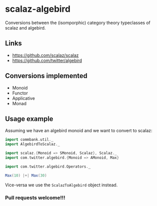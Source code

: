 # scalaz-algebird

Conversions between the (isomporphic) category theory typeclasses of scalaz and algebird.

## Links

- https://github.com/scalaz/scalaz
- https://github.com/twitter/algebird

## Conversions implemented
- Monoid
- Functor
- Applicative
- Monad

## Usage example

Assuming we have an algebird monoid and we want to convert to scalaz:

```scala
import commbank.util._
import AlgebirdToScalaz._

import scalaz.{Monoid => SMonoid, Scalaz}, Scalaz._
import com.twitter.algebird.{Monoid => AMonoid, Max}

import com.twitter.algebird.Operators._

Max(10) |+| Max(30)

```

Vice-versa we use the `ScalazToAlgebird` object instead.

### Pull requests welcome!!!


